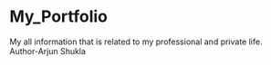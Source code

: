 # My_Portfolio
My all information that is related to my professional and private life.
<br>
Author-Arjun Shukla
